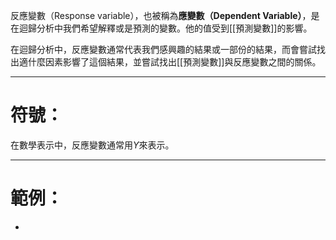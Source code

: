 反應變數（Response variable），也被稱為**應變數（Dependent Variable）**，是在迴歸分析中我們希望解釋或是預測的變數。他的值受到[[預測變數]]的影響。

在迴歸分析中，反應變數通常代表我們感興趣的結果或一部份的結果，而會嘗試找出適什麼因素影響了這個結果，並嘗試找出[[預測變數]]與反應變數之間的關係。
- - -
# 符號：
在數學表示中，反應變數通常用$Y$來表示。
- - -
# 範例：
- 
